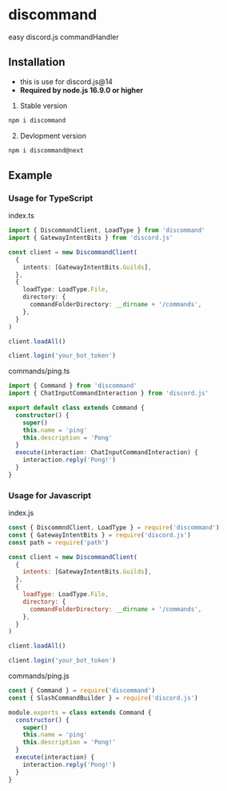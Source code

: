 # discommand

easy discord.js commandHandler

## Installation

- this is use for discord.js@14
- **Required by node.js 16.9.0 or higher**

1. Stable version

```sh
npm i discommand
```

2. Devlopment version

```sh
npm i discommand@next
```

## Example

### Usage for TypeScript

index.ts

```ts
import { DiscommandClient, LoadType } from 'discommand'
import { GatewayIntentBits } from 'discord.js'

const client = new DiscommandClient(
  {
    intents: [GatewayIntentBits.Guilds],
  },
  {
    loadType: LoadType.File,
    directory: {
      commandFolderDirectory: __dirname + '/commands',
    },
  }
)

client.loadAll()

client.login('your_bot_token')
```

commands/ping.ts

```ts
import { Command } from 'discommand'
import { ChatInputCommandInteraction } from 'discord.js'

export default class extends Command {
  constructor() {
    super()
    this.name = 'ping'
    this.description = 'Pong'
  }
  execute(interaction: ChatInputCommandInteraction) {
    interaction.reply('Pong!')
  }
}
```

### Usage for Javascript

index.js

```js
const { DiscommndClient, LoadType } = require('discommand')
const { GatewayIntentBits } = require('discord.js')
const path = require('path')

const client = new DiscommandClient(
  {
    intents: [GatewayIntentBits.Guilds],
  },
  {
    loadType: LoadType.File,
    directory: {
      commandFolderDirectory: __dirname + '/commands',
    },
  }
)

client.loadAll()

client.login('your_bot_token')
```

commands/ping.js

```js
const { Command } = require('discommand')
const { SlashCommandBuilder } = require('discord.js')

module.exports = class extends Command {
  constructor() {
    super()
    this.name = 'ping'
    this.description = 'Pong!'
  }
  execute(interaction) {
    interaction.reply('Pong!')
  }
}
```
